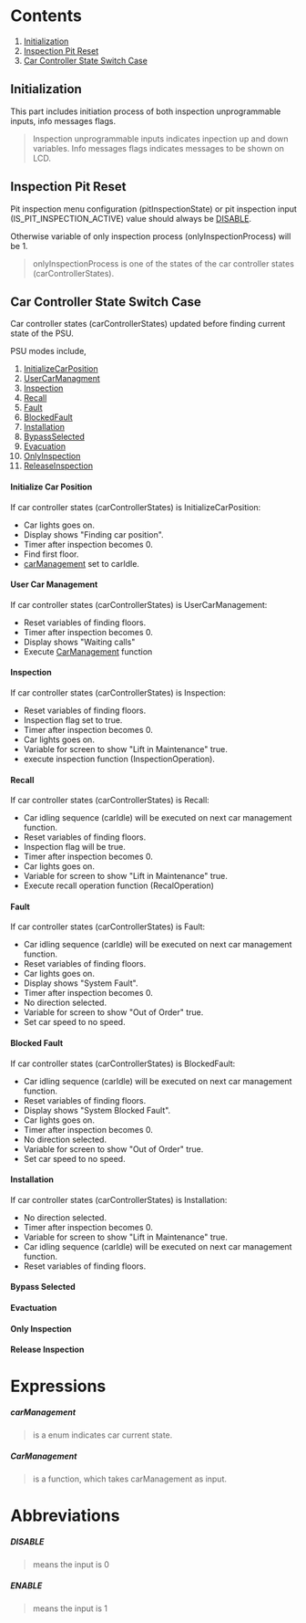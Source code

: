 # Contents

 1. [Initialization](#initialization)
 2. [Inspection Pit Reset](#inspection-pit-reset)
 3. [Car Controller State Switch Case](#car-controller-state-switch-case)
 
## Initialization
This part includes initiation process of both inspection unprogrammable inputs, info messages flags.
>Inspection unprogrammable inputs indicates inpection up and down variables.
>Info messages flags indicates messages to be shown on LCD.

## Inspection Pit Reset
Pit inspection menu configuration (pitInspectionState) or pit inspection input (IS_PIT_INSPECTION_ACTIVE) value should always be [DISABLE](#disable).

Otherwise variable of only inspection process (onlyInspectionProcess) will be 1.

>onlyInspectionProcess is one of the states of the car controller states (carControllerStates).

## Car Controller State Switch Case

Car controller states (carControllerStates) updated before finding current state of the PSU.

PSU modes include,
1.  [InitializeCarPosition](#initialize-car-position)
2.  [UserCarManagment](#user-car-management)
3.  [Inspection](#inspection)
4.  [Recall](#recall)
5.  [Fault](#fault)
6.  [BlockedFault](#blocked-fault)
7.  [Installation](#installation)
8.  [BypassSelected](#bypass-selected)
9.  [Evacuation](#evactuation)
10.  [OnlyInspection](#only-inspection)
11.  [ReleaseInspection](#release-inspection)

#### Initialize Car Position
If car controller states (carControllerStates) is InitializeCarPosition:
- Car lights goes on.
- Display shows "Finding car position".
- Timer after inspection becomes 0.
- Find first floor.
- [carManagement](#carmanagement) set to carIdle. 
#### User Car Management
If car controller states (carControllerStates) is UserCarManagement:
- Reset variables of finding floors.
- Timer after inspection becomes 0.
- Display shows "Waiting calls"
- Execute [CarManagement](#carmanagement) function
#### Inspection
If car controller states (carControllerStates) is Inspection:
- Reset variables of finding floors.
- Inspection flag set to true.
- Timer after inspection becomes 0.
- Car lights goes on.
- Variable for screen to show "Lift in Maintenance" true.
- execute inspection function (InspectionOperation).
#### Recall
If car controller states (carControllerStates) is Recall:
- Car idling sequence (carIdle) will be executed on next car management function.
- Reset variables of finding floors.
- Inspection flag will be true.
- Timer after inspection becomes 0.
- Car lights goes on.
- Variable for screen to show "Lift in Maintenance" true.
- Execute recall operation function (RecalOperation)
#### Fault
If car controller states (carControllerStates) is Fault:
- Car idling sequence (carIdle) will be executed on next car management function.
- Reset variables of finding floors.
- Car lights goes on.
- Display shows "System Fault".
- Timer after inspection becomes 0.
- No direction selected.
- Variable for screen to show "Out of Order" true.
- Set car speed to no speed.
#### Blocked Fault
If car controller states (carControllerStates) is BlockedFault:
- Car idling sequence (carIdle) will be executed on next car management function.
- Reset variables of finding floors.
- Display shows "System Blocked Fault".
- Car lights goes on.
- Timer after inspection becomes 0.
- No direction selected.
- Variable for screen to show "Out of Order" true.
- Set car speed to no speed.
#### Installation
If car controller states (carControllerStates) is Installation:
- No direction selected.
- Timer after inspection becomes 0.
- Variable for screen to show "Lift in Maintenance" true.
- Car idling sequence (carIdle) will be executed on next car management function.
- Reset variables of finding floors.
#### Bypass Selected
#### Evactuation
#### Only Inspection
#### Release Inspection

# Expressions

 ##### **carManagement**
 > is a enum indicates car current state.
 ##### **CarManagement**
 > is a function, which takes carManagement as input.

# Abbreviations

 ##### **DISABLE** 
 > means the input is 0
 ##### **ENABLE**
 > means the input is 1
